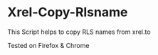 Xrel-Copy-Rlsname
=================

This Script helps to copy RLS names from xrel.to

Tested on Firefox & Chrome
